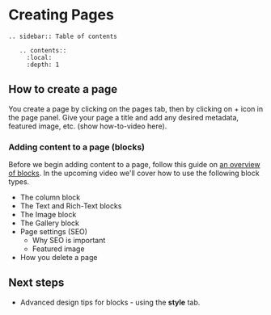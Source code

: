 Creating Pages
=================

```eval_rst
.. sidebar:: Table of contents

   .. contents::
     :local:
     :depth: 1
```

## How to create a page 

  You create a page by clicking on the pages tab, then by clicking on + icon in the page panel. Give your page a title and add any desired metadata, featured image, etc.
  (show how-to-video here).
  
### Adding content to a page (blocks)

Before we begin adding content to a page, follow this guide on [an overview of blocks](http://support.pagestudiocms.com/guides/what-are-blocks). 
In the upcoming video we'll cover how to use the following block types.

* The column block 
* The Text and Rich-Text blocks
* The Image block 
* The Gallery block 
* Page settings (SEO)
    * Why SEO is important
    * Featured image 
* How you delete a page 

## Next steps 

  * Advanced design tips for blocks - using the **style** tab. 
